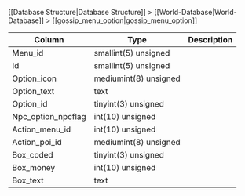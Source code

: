 [[Database Structure|Database Structure]] > [[World-Database|World-Database]] > [[gossip_menu_option|gossip_menu_option]]

Column | Type | Description
--- | --- | ---
Menu_id | smallint(5) unsigned | 
Id | smallint(5) unsigned | 
Option_icon | mediumint(8) unsigned | 
Option_text | text | 
Option_id | tinyint(3) unsigned | 
Npc_option_npcflag | int(10) unsigned | 
Action_menu_id | int(10) unsigned | 
Action_poi_id | mediumint(8) unsigned | 
Box_coded | tinyint(3) unsigned | 
Box_money | int(10) unsigned | 
Box_text | text | 
